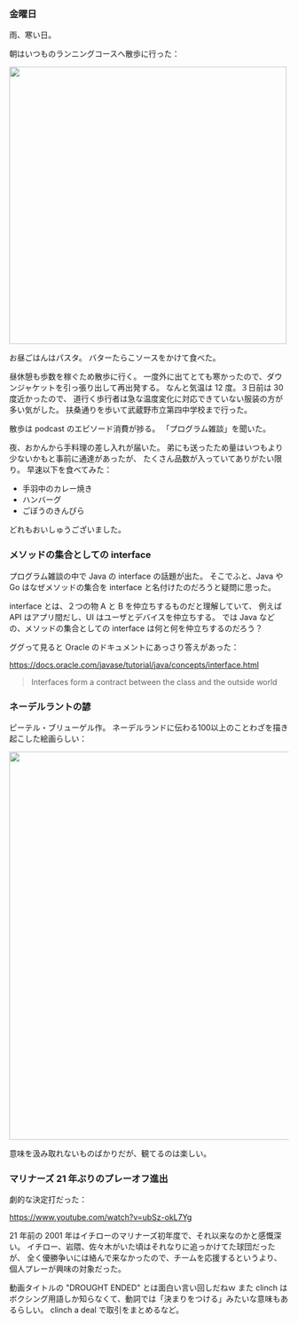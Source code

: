 ### 金曜日

雨、寒い日。

朝はいつものランニングコースへ散歩に行った：

<img src="https://i.imgur.com/CVlPeyX.jpg" width="500">

お昼ごはんはパスタ。
バターたらこソースをかけて食べた。

昼休憩も歩数を稼ぐため散歩に行く。
一度外に出てとても寒かったので、ダウンジャケットを引っ張り出して再出発する。
なんと気温は 12 度。３日前は 30 度近かったので、
道行く歩行者は急な温度変化に対応できていない服装の方が多い気がした。
扶桑通りを歩いて武蔵野市立第四中学校まで行った。

散歩は podcast のエピソード消費が捗る。
「プログラム雑談」を聞いた。

夜、おかんから手料理の差し入れが届いた。
弟にも送ったため量はいつもより少ないかもと事前に通達があったが、
たくさん品数が入っていてありがたい限り。
早速以下を食べてみた：

- 手羽中のカレー焼き
- ハンバーグ
- ごぼうのきんぴら

どれもおいしゅうございました。

### メソッドの集合としての interface

プログラム雑談の中で Java の interface の話題が出た。
そこでふと、Java や Go はなぜメソッドの集合を interface と名付けたのだろうと疑問に思った。

interface とは、２つの物 A と B を仲立ちするものだと理解していて、
例えば API はアプリ間だし、UI はユーザとデバイスを仲立ちする。
では Java などの、メソッドの集合としての interface は何と何を仲立ちするのだろう？

ググって見ると Oracle のドキュメントにあっさり答えがあった：

https://docs.oracle.com/javase/tutorial/java/concepts/interface.html

>  Interfaces form a contract between the class and the outside world

### ネーデルラントの諺

ピーテル・ブリューゲル作。
ネーデルランドに伝わる100以上のことわざを描き起こした絵画らしい：

<img src="https://pbs.twimg.com/media/E2LhDkDXoAILAi-?format=jpg&name=4096x4096" width="700">

意味を汲み取れないものばかりだが、観てるのは楽しい。

### マリナーズ 21 年ぶりのプレーオフ進出

劇的な決定打だった：

https://www.youtube.com/watch?v=ubSz-okL7Yg

21 年前の 2001 年はイチローのマリナーズ初年度で、それ以来なのかと感慨深い。
イチロー、岩隈、佐々木がいた頃はそれなりに追っかけてた球団だったが、
全く優勝争いには絡んで来なかったので、チームを応援するというより、
個人プレーが興味の対象だった。

動画タイトルの "DROUGHT ENDED" とは面白い言い回しだねｗ
また clinch はボクシング用語しか知らなくて、動詞では「決まりをつける」みたいな意味もあるらしい。
clinch a deal で取引をまとめるなど。
